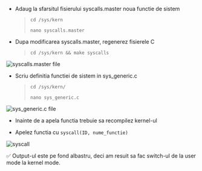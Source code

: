 * Adaug la sfarsitul fisierului syscalls.master noua functie de sistem
    >  `cd /sys/kern`
    > 
    > `nano syscalls.master`
* Dupa modificarea syscalls.master, regenerez fisierele C 
    > `cd /sys/kern && make syscalls`

![syscalls.master file]()

* Scriu definitia functiei de sistem in sys_generic.c
    > `cd /sys/kern/` 
    > 
    > `nano sys_generic.c` 

![sys_generic.c file]()

* Inainte de a apela functia trebuie sa recompilez kernel-ul

* Apelez functia cu `syscall(ID, nume_functie)`

![syscall]()

✅ Output-ul este pe fond albastru, deci am resuit sa fac switch-ul de la user mode la kernel mode.


